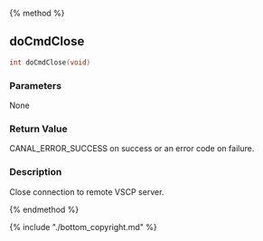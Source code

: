 
{% method %}
## doCmdClose

```c
int doCmdClose(void)
```

### Parameters
None

### Return Value
CANAL_ERROR_SUCCESS on success or an error code on failure. 

### Description
Close connection to remote VSCP server. 

{% endmethod %}

{% include "./bottom_copyright.md" %}